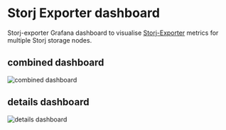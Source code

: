 # Storj Exporter dashboard
Storj-exporter Grafana dashboard to visualise [Storj-Exporter](https://github.com/anclrii/Storj-Exporter) metrics for multiple Storj storage nodes.

## combined dashboard
![combined dashboard](https://github.com/anclrii/Storj-Exporter-Dashboard/raw/master/combined%20dashboard.png)

## details dashboard
![details dashboard](https://github.com/anclrii/Storj-Exporter-Dashboard/raw/master/details%20dashboard.png)
